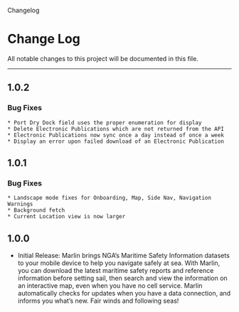 Changelog

# Change Log
All notable changes to this project will be documented in this file.

---

## 1.0.2
  ### Bug Fixes
    * Port Dry Dock field uses the proper enumeration for display
    * Delete Electronic Publications which are not returned from the API 
    * Electronic Publications now sync once a day instead of once a week
    * Display an error upon failed download of an Electronic Publication

## 1.0.1
  ### Bug Fixes
    * Landscape mode fixes for Onboarding, Map, Side Nav, Navigation Warnings
    * Background fetch
    * Current Location view is now larger

## 1.0.0
  * Initial Release: Marlin brings NGA’s Maritime Safety Information datasets to your mobile device to help you navigate safely at sea. With Marlin, you can download the latest maritime safety reports and reference information before setting sail, then search and view the information on an interactive map, even when you have no cell service. Marlin automatically checks for updates when you have a data connection, and informs you what’s new.
  Fair winds and following seas!
